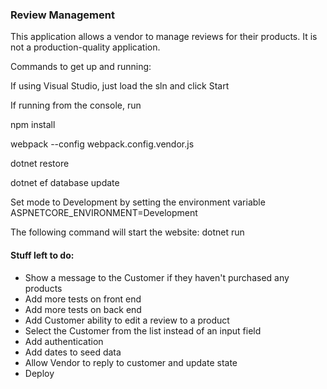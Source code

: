 ### Review Management

This application allows a vendor to manage reviews for their products. It is not a production-quality application.

Commands to get up and running:

If using Visual Studio, just load the sln and click Start

If running from the console, run 

npm install

webpack --config webpack.config.vendor.js

dotnet restore

dotnet ef database update

Set mode to Development by setting the environment variable ASPNETCORE_ENVIRONMENT=Development

The following command will start the website:
dotnet run

#### Stuff left to do:

- Show a message to the Customer if they haven't purchased any products
- Add more tests on front end  
- Add more tests on back end  
- Add Customer ability to edit a review to a product
- Select the Customer from the list instead of an input field
- Add authentication
- Add dates to seed data
- Allow Vendor to reply to customer and update state
- Deploy